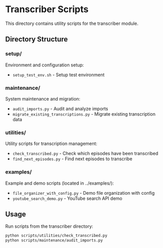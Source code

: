 # Transcriber Scripts

This directory contains utility scripts for the transcriber module.

## Directory Structure

### setup/
Environment and configuration setup:
- `setup_test_env.sh` - Setup test environment

### maintenance/
System maintenance and migration:
- `audit_imports.py` - Audit and analyze imports
- `migrate_existing_transcriptions.py` - Migrate existing transcription data

### utilities/
Utility scripts for transcription management:
- `check_transcribed.py` - Check which episodes have been transcribed
- `find_next_episodes.py` - Find next episodes to transcribe

### examples/
Example and demo scripts (located in ../examples/):
- `file_organizer_with_config.py` - Demo file organization with config
- `youtube_search_demo.py` - YouTube search API demo

## Usage

Run scripts from the transcriber directory:
```bash
python scripts/utilities/check_transcribed.py
python scripts/maintenance/audit_imports.py
```
